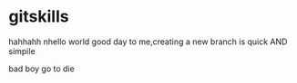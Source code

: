# gitskills
hahhahh
nhello world
good day to me,creating a new branch is quick AND simpile

bad boy
go to die
